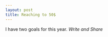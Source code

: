 ```yaml
---
layout: post
title: Reaching to 50$
---
```

I have two goals for this year.
*Write and Share*
<!-- more -->